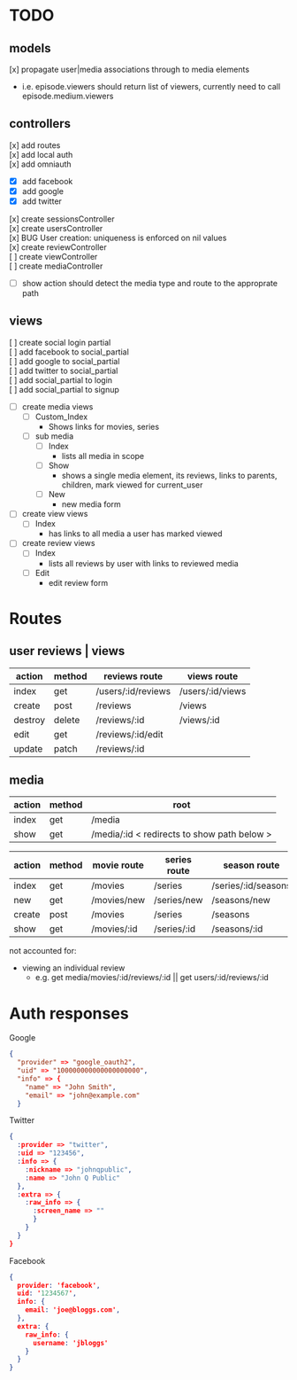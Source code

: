 # TODO
## models
[x] propagate user|media associations through to media elements
  - i.e. episode.viewers should return list of viewers, currently need to call episode.medium.viewers  
## controllers
[x] add routes  
[x] add local auth  
[x] add omniauth  
  - [x] add facebook  
  - [x] add google  
  - [x] add twitter
  
[x] create sessionsController  
[x] create usersController  
[x] BUG User creation: uniqueness is enforced on nil values  
[x] create reviewController  
[ ] create viewController  
[ ] create mediaController  
- [ ] show action should detect the media type and route to the approprate path
## views
[ ] create social login partial  
[ ] add facebook to social_partial  
[ ] add google to social_partial  
[ ] add twitter to social_partial  
[ ] add social_partial to login  
[ ] add social_partial to signup  

- [ ] create media views
  - [ ] Custom_Index
    - Shows links for movies, series 
  - [ ] sub media
    - [ ] Index
      - lists all media in scope
    - [ ] Show
      - shows a single media element, its reviews, links to parents, children, mark viewed for current_user
    - [ ] New  
      - new media form
- [ ] create view views
  - [ ] Index  
      - has links to all media a user has marked viewed
- [ ] create review views
  - [ ] Index
    - lists all reviews by user with links to reviewed media
  - [ ] Edit
    - edit review form

# Routes
## user reviews | views
action | method | reviews route | views route
-|-|-|-
index | get | /users/:id/reviews | /users/:id/views
create | post | /reviews | /views 
destroy | delete | /reviews/:id | /views/:id
edit | get | /reviews/:id/edit | 
update | patch | /reviews/:id | 


## media
action | method | root
-|-|-
index | get | /media
show | get | /media/:id < redirects to show path below >

action | method | movie route | series route | season route | episode route | 
-|-|-|-|-|-
index | get | /movies | /series | /series/:id/seasons | /series/:id/seasons/:id/episodes
new | get | /movies/new | /series/new | /seasons/new | /episodes/new
create | post | /movies | /series | /seasons | /episodes
show | get | /movies/:id | /series/:id | /seasons/:id | /episodes/:id

not accounted for:  
- viewing an individual review  
  - e.g. get media/movies/:id/reviews/:id || get users/:id/reviews/:id




# Auth responses
Google
```json
{
  "provider" => "google_oauth2",
  "uid" => "100000000000000000000",
  "info" => {
    "name" => "John Smith",
    "email" => "john@example.com"
  }

```
Twitter
```json
{
  :provider => "twitter",
  :uid => "123456",
  :info => {
    :nickname => "johnqpublic",
    :name => "John Q Public"
  },
  :extra => {
    :raw_info => {
      :screen_name => ""
      }
    }
  }
}
```
Facebook
```json 
{
  provider: 'facebook',
  uid: '1234567',
  info: {
    email: 'joe@bloggs.com',
  },  
  extra: {
    raw_info: {
      username: 'jbloggs'
    }
  }
}
```
